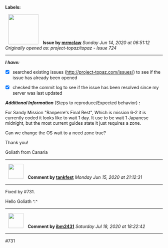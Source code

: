 **Labels:**



<a href="https://github.com/mrmclaw"><img src="https://avatars2.githubusercontent.com/u/65800658?v=4" width="96" height="96" hspace="10"></img></a> **Issue by [mrmclaw](https://github.com/mrmclaw)**
_Sunday Jun 14, 2020 at 06:51:12_
_Originally opened as: project-topaz/topaz - Issue 724_

----

<!-- place 'x' mark between square [] brackets to checkmark box -->
**_I have:_**

- [x] searched existing issues (http://project-topaz.com/issues/) to see if the issue has already been opened
- [x] checked the commit log to see if the issue has been resolved since my server was last updated

**_Additional Information_** (Steps to reproduce/Expected behavior) **:** 

For Sandy Mission "Ranperre's Final Rest", Which is mission 6-2 it is currently coded it looks like to wait 1 day. It use to be wait 1 Japanese midnight, but the most current guides state it just requires a zone. 

Can we change the OS wait to a need zone true? 

Thank you!
Goliath from Canaria




----
<a href="https://github.com/tankfest"><img src="https://avatars1.githubusercontent.com/u/37684138?v=4" width="48" height="48" hspace="10"></img></a> **Comment by [tankfest](https://github.com/tankfest)**
_Monday Jun 15, 2020 at 21:12:31_

----

Fixed by #731.
Hello Goliath ^.^


----
<a href="https://github.com/ibm2431"><img src="https://avatars3.githubusercontent.com/u/13112942?v=4" width="48" height="48" hspace="10"></img></a> **Comment by [ibm2431](https://github.com/ibm2431)**
_Saturday Jul 18, 2020 at 18:22:42_

----

#731 
